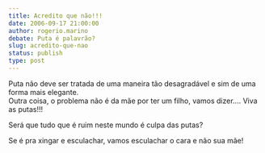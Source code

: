 ```yaml
---
title: Acredito que não!!!
date: 2006-09-17 21:00:00
author: rogerio.marino
debate: Puta é palavrão?
slug: acredito-que-nao
status: publish 
type: post
---
```


Puta não deve ser tratada de uma maneira tão desagradável e sim de uma forma mais elegante.  
Outra coisa, o problema não é da mãe por ter um filho, vamos dizer.... Viva as putas!!!


Será que tudo que é ruim neste mundo é culpa das putas?


Se é pra xingar e esculachar, vamos esculachar o cara e não sua mãe!


